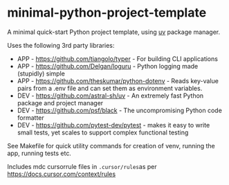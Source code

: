 # minimal-python-project-template

A minimal quick-start Python project template, using [uv](https://github.com/astral-sh/uv) package manager.

Uses the following 3rd party libraries:

- APP - https://github.com/tiangolo/typer - For building CLI applications
- APP - https://github.com/Delgan/loguru - Python logging made (stupidly) simple
- APP - https://github.com/theskumar/python-dotenv - Reads key-value pairs from a .env file and can set them as environment variables.
- DEV - https://github.com/astral-sh/uv - An extremely fast Python package and project manager
- DEV - https://github.com/psf/black - The uncompromising Python code formatter
- DEV - https://github.com/pytest-dev/pytest - makes it easy to write small tests, yet scales to support complex functional testing

See Makefile for quick utility commands for creation of venv, running the app, running tests etc.

Includes mdc cursorrule files in `.cursor/rules`as per https://docs.cursor.com/context/rules
